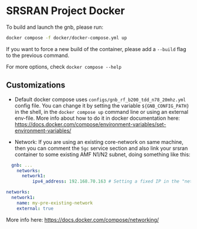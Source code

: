 # SRSRAN Project Docker

To build and launch the gnb, please run:

```bash
docker compose -f docker/docker-compose.yml up
```

If you want to force a new build of the container, please add a `--build` flag to the previous command.

For more options, check `docker compose --help`

## Customizations

- Default docker compose uses `configs/gnb_rf_b200_tdd_n78_20mhz.yml` config file. You can change it by setting the variable `${GNB_CONFIG_PATH}` in the shell, in the `docker compose up` command line or using an external env-file. More info about how to do it in docker documentation here: <https://docs.docker.com/compose/environment-variables/set-environment-variables/>

- Network: If you are using an existing core-network on same machine, then you can comment the `5gc` service section and also link your srsran container to some existing AMF N1/N2 subnet, doing something like this:

```yml
  gnb: ...
    networks:
      network1:
          ipv4_address: 192.168.70.163 # Setting a fixed IP in the "network1" net

networks:
  network1:
    name: my-pre-existing-network
    external: true
```

More info here: <https://docs.docker.com/compose/networking/>
